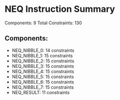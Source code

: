 # NEQ Instruction Summary

Components: 9
Total Constraints: 130

## Components:
- NEQ_NIBBLE_0: 14 constraints
- NEQ_NIBBLE_1: 15 constraints
- NEQ_NIBBLE_2: 15 constraints
- NEQ_NIBBLE_3: 15 constraints
- NEQ_NIBBLE_4: 15 constraints
- NEQ_NIBBLE_5: 15 constraints
- NEQ_NIBBLE_6: 15 constraints
- NEQ_NIBBLE_7: 15 constraints
- NEQ_RESULT: 11 constraints
